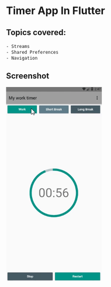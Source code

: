 # Timer App In Flutter

## Topics covered: 
    - Streams
    - Shared Preferences
    - Navigation

## Screenshot

![Screenshot](assets/screen.gif)